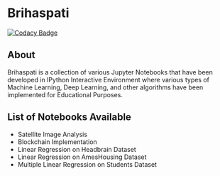 # Brihaspati

[![Codacy Badge](https://api.codacy.com/project/badge/Grade/aa9706fb37fb496187c0e20ee78f2a4b)](https://www.codacy.com/manual/HarshCasper/Brihaspati?utm_source=github.com&amp;utm_medium=referral&amp;utm_content=HarshCasper/Brihaspati&amp;utm_campaign=Badge_Grade)

## About 

Brihaspati is a collection of various Jupyter Notebooks that have been developed in IPython Interactive Environment where various types of Machine Learning, Deep Learning, and other algorithms have been implemented for Educational Purposes.

## List of Notebooks Available 

- Satellite Image Analysis
- Blockchain Implementation 
- Linear Regression on Headbrain Dataset
- Linear Regression on AmesHousing Dataset
- Multiple Linear Regression on Students Dataset
